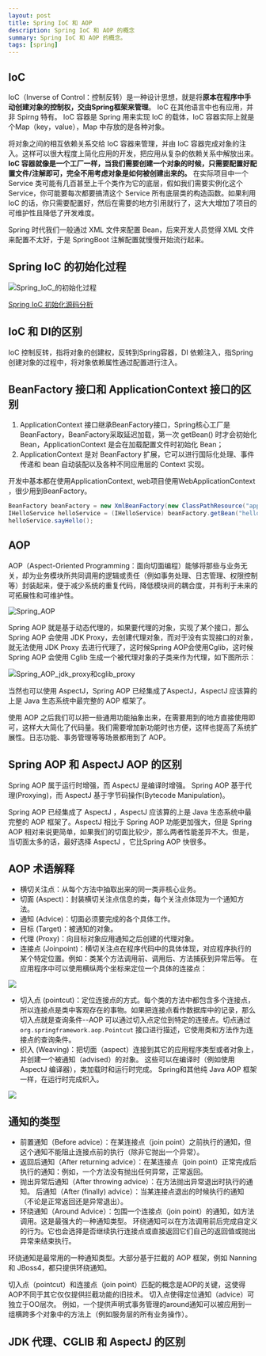 ```yaml
---
layout: post
title: Spring IoC 和 AOP
description: Spring IoC 和 AOP 的概念
summary: Spring IoC 和 AOP 的概念。
tags: [spring]
---
```


## IoC
IoC（Inverse of Control：控制反转）是一种设计思想，就是将**原本在程序中手动创建对象的控制权，交由Spring框架来管理**。 IoC 在其他语言中也有应用，并非 Spirng 特有。 IoC 容器是 Spring 用来实现 IoC 的载体，IoC 容器实际上就是个Map（key，value），Map 中存放的是各种对象。

将对象之间的相互依赖关系交给 IoC 容器来管理，并由 IoC 容器完成对象的注入。这样可以很大程度上简化应用的开发，把应用从复杂的依赖关系中解放出来。 **IoC 容器就像是一个工厂一样，当我们需要创建一个对象的时候，只需要配置好配置文件/注解即可，完全不用考虑对象是如何被创建出来的。** 在实际项目中一个 Service 类可能有几百甚至上千个类作为它的底层，假如我们需要实例化这个 Service，你可能要每次都要搞清这个 Service 所有底层类的构造函数。如果利用 IoC 的话，你只需要配置好，然后在需要的地方引用就行了，这大大增加了项目的可维护性且降低了开发难度。

Spring 时代我们一般通过 XML 文件来配置 Bean，后来开发人员觉得 XML 文件来配置不太好，于是 SpringBoot 注解配置就慢慢开始流行起来。

## Spring IoC 的初始化过程

![Spring_IoC_的初始化过程](../../../../assets/images/Spring_IoC_的初始化过程.jpg)

[Spring IoC 初始化源码分析](https://doocs.github.io/source-code-hunter/#/?id=ioc-%e5%ae%b9%e5%99%a8)

## IoC 和 DI的区别
IoC 控制反转，指将对象的创建权，反转到Spring容器，DI 依赖注入，指Spring创建对象的过程中，将对象依赖属性通过配置进行注入。

## BeanFactory 接口和 ApplicationContext 接口的区别 
1. ApplicationContext 接口继承BeanFactory接口，Spring核心工厂是BeanFactory，BeanFactory采取延迟加载，第一次 getBean() 时才会初始化 Bean，ApplicationContext 是会在加载配置文件时初始化 Bean；
2. ApplicationContext 是对 BeanFactory 扩展，它可以进行国际化处理、事件传递和 bean 自动装配以及各种不同应用层的 Context 实现。

开发中基本都在使用ApplicationContext, web项目使用WebApplicationContext ，很少用到BeanFactory。
```java
BeanFactory beanFactory = new XmlBeanFactory(new ClassPathResource("applicationContext.xml"));
IHelloService helloService = (IHelloService) beanFactory.getBean("helloService");
helloService.sayHello();
```

## AOP
AOP（Aspect-Oriented Programming：面向切面编程）能够将那些与业务无关，却为业务模块所共同调用的逻辑或责任（例如事务处理、日志管理、权限控制等）封装起来，便于减少系统的重复代码，降低模块间的耦合度，并有利于未来的可拓展性和可维护性。

![Spring_AOP](../../../../assets/images/Spring_AOP.png)

Spring AOP 就是基于动态代理的，如果要代理的对象，实现了某个接口，那么 Spring AOP 会使用 JDK Proxy，去创建代理对象，而对于没有实现接口的对象，就无法使用 JDK Proxy 去进行代理了，这时候Spring AOP会使用Cglib，这时候 Spring AOP 会使用 Cglib 生成一个被代理对象的子类来作为代理，如下图所示：

![Spring_AOP_jdk_proxy和cglib_proxy](../../../../assets/images/Spring_AOP_jdk_proxy和cglib_proxy.jpg)

当然也可以使用 AspectJ，Spring AOP 已经集成了AspectJ，AspectJ 应该算的上是 Java 生态系统中最完整的 AOP 框架了。

使用 AOP 之后我们可以把一些通用功能抽象出来，在需要用到的地方直接使用即可，这样大大简化了代码量。我们需要增加新功能时也方便，这样也提高了系统扩展性。日志功能、事务管理等等场景都用到了 AOP。

## Spring AOP 和 AspectJ AOP 的区别
Spring AOP 属于运行时增强，而 AspectJ 是编译时增强。 Spring AOP 基于代理(Proxying)，而 AspectJ 基于字节码操作(Bytecode Manipulation)。

Spring AOP 已经集成了 AspectJ  ，AspectJ  应该算的上是 Java 生态系统中最完整的 AOP 框架了。AspectJ  相比于 Spring AOP 功能更加强大，但是 Spring AOP 相对来说更简单，如果我们的切面比较少，那么两者性能差异不大。但是，当切面太多的话，最好选择 AspectJ ，它比Spring AOP 快很多。

## AOP 术语解释
- 横切关注点：从每个方法中抽取出来的同一类非核心业务。
- 切面 (Aspect)：封装横切关注点信息的类，每个关注点体现为一个通知方法。
- 通知 (Advice)：切面必须要完成的各个具体工作。
- 目标 (Target)：被通知的对象。
- 代理 (Proxy)：向目标对象应用通知之后创建的代理对象。
-  连接点 (Joinpoint)：横切关注点在程序代码中的具体体现，对应程序执行的某个特定位置。例如：类某个方法调用前、调用后、方法捕获到异常后等。
    在应用程序中可以使用横纵两个坐标来定位一个具体的连接点：

![](../../../../assets/images/SpringAOP横纵坐标定位连接点.jpg)

- 切入点 (pointcut)：定位连接点的方式。每个类的方法中都包含多个连接点，所以连接点是类中客观存在的事物。如果把连接点看作数据库中的记录，那么切入点就是查询条件--AOP 可以通过切入点定位到特定的连接点。切点通过 `org.springframework.aop.Pointcut` 接口进行描述，它使用类和方法作为连接点的查询条件。
- 织入 (Weaving)：把切面（aspect）连接到其它的应用程序类型或者对象上，并创建一个被通知（advised）的对象。 这些可以在编译时（例如使用 AspectJ 编译器），类加载时和运行时完成。 Spring和其他纯 Java AOP 框架一样，在运行时完成织入。

![](../../../../assets/images/AOP术语.png)

## 通知的类型
- 前置通知（Before advice）：在某连接点（join point）之前执行的通知，但这个通知不能阻止连接点前的执行（除非它抛出一个异常）。
-  返回后通知（After returning advice）：在某连接点（join point）正常完成后执行的通知：例如，一个方法没有抛出任何异常，正常返回。
- 抛出异常后通知（After throwing advice）：在方法抛出异常退出时执行的通知。
后通知（After (finally) advice）：当某连接点退出的时候执行的通知（不论是正常返回还是异常退出）。
- 环绕通知（Around Advice）：包围一个连接点（join point）的通知，如方法调用。这是最强大的一种通知类型。 环绕通知可以在方法调用前后完成自定义的行为。它也会选择是否继续执行连接点或直接返回它们自己的返回值或抛出异常来结束执行。
 
环绕通知是最常用的一种通知类型。大部分基于拦截的 AOP 框架，例如 Nanning 和 JBoss4，都只提供环绕通知。

切入点（pointcut）和连接点（join point）匹配的概念是AOP的关键，这使得AOP不同于其它仅仅提供拦截功能的旧技术。 切入点使得定位通知（advice）可独立于OO层次。 例如，一个提供声明式事务管理的around通知可以被应用到一组横跨多个对象中的方法上（例如服务层的所有业务操作）。

## JDK 代理、CGLIB 和 AspectJ 的区别

